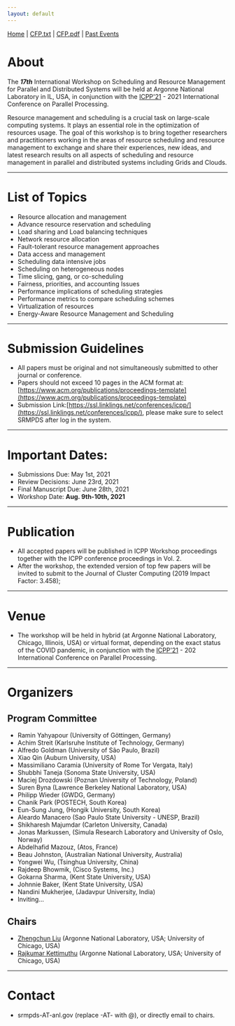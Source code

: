 ```yaml
---
layout: default
---
```

[Home](index.html) | <a href="doc/CFP-2021-16th-SRMPDS.txt" target="_blank">CFP.txt</a> | <a href="doc/CFP-2021-17th-SRMPDS.pdf" target="_blank">CFP.pdf</a> | [Past Events](past.html)

# About
The ___17th___ International Workshop on Scheduling and Resource Management for Parallel and Distributed Systems will be held at Argonne National Laboratory in IL, USA, in conjunction with the [ICPP'21](https://oaciss.uoregon.edu/icpp21/index.php) - 2021 International Conference on Parallel Processing.

Resource management and scheduling is a crucial task on large-scale computing systems. It plays an essential role in the optimization of resources usage. The goal of this workshop is to bring together researchers and practitioners working in the areas of resource scheduling and resource management to exchange and share their experiences, new ideas, and latest research results on all aspects of scheduling and resource management in parallel and distributed systems including Grids and Clouds.

---
# List of Topics
* Resource allocation and management
* Advance resource reservation and scheduling
* Load sharing and Load balancing techniques
* Network resource allocation
* Fault-tolerant resource management approaches
* Data access and management
* Scheduling data intensive jobs
* Scheduling on heterogeneous nodes
* Time slicing, gang, or co-scheduling
* Fairness, priorities, and accounting Issues
* Performance implications of scheduling strategies
* Performance metrics to compare scheduling schemes
* Virtualization of resources
* Energy-Aware Resource Management and Scheduling

---
# Submission Guidelines
* All papers must be original and not simultaneously submitted to other journal or conference. 
* Papers should not exceed 10 pages in the ACM format at: [https://www.acm.org/publications/proceedings-template](https://www.acm.org/publications/proceedings-template)
* Submission Link:[https://ssl.linklings.net/conferences/icpp/](https://ssl.linklings.net/conferences/icpp/), please make sure to select SRMPDS after log in the system.

---
# Important Dates:
* Submissions Due:        May 1st, 2021
* Review Decisions:       June  23rd, 2021
* Final Manuscript Due:   June 28th, 2021
* Workshop Date:          __Aug. 9th-10th, 2021__

---
# Publication
* All accepted papers will be published in ICPP Workshop proceedings together with the ICPP conference proceedings in Vol. 2. 
* After the workshop, the extended version of top few papers will be invited to submit to the Journal of Cluster Computing (2019 Impact Factor: 3.458);  

---
# Venue
* The workshop will be held in hybrid (at Argonne National Laboratory, Chicago, Illinois, USA) or virtual format, depending on the exact status of the COVID pandemic, in conjunction with the [ICPP'21](https://oaciss.uoregon.edu/icpp21/index.php) - 202 International Conference on Parallel Processing.

---
# Organizers
## Program Committee
* Ramin Yahyapour (University of Göttingen, Germany)
* Achim Streit (Karlsruhe Institute of Technology, Germany)
* Alfredo Goldman (University of São Paulo, Brazil)
* Xiao Qin (Auburn University, USA)
* Massimiliano Caramia (University of Rome Tor Vergata, Italy)
* Shubbhi Taneja (Sonoma State University, USA)
* Maciej Drozdowski (Poznan University of Technology, Poland)
* Suren Byna (Lawrence Berkeley National Laboratory, USA)
* Philipp Wieder (GWDG, Germany)
* Chanik Park (POSTECH, South Korea)
* Eun-Sung Jung, (Hongik University, South Korea)
* Aleardo Manacero (Sao Paulo State University - UNESP, Brazil)
* Shikharesh Majumdar (Carleton University, Canada)
* Jonas Markussen, (Simula Research Laboratory and University of Oslo, Norway)
* Abdelhafid Mazouz, (Atos, France)
* Beau Johnston, (Australian National University, Australia)
* Yongwei Wu, (Tsinghua University, China)
* Rajdeep Bhowmik, (Cisco Systems, Inc.)
* Gokarna Sharma, (Kent State University, USA)
* Johnnie Baker, (Kent State University, USA)
* Nandini Mukherjee, (Jadavpur University, India)
* Inviting...

## Chairs
* [Zhengchun Liu](https://lzhengchun.github.io/) (Argonne National Laboratory, USA; University of Chicago, USA)
* [Rajkumar Kettimuthu](http://mcs.anl.gov/~kettimut/) (Argonne National Laboratory, USA; University of Chicago, USA)

---
# Contact
* srmpds-AT-anl.gov (replace -AT- with @), or directly email to chairs. 
